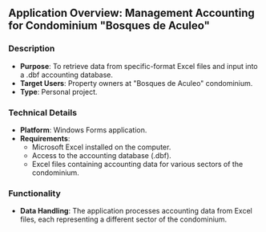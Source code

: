 ## Application Overview: Management Accounting for Condominium "Bosques de Aculeo"

### Description
- **Purpose**: To retrieve data from specific-format Excel files and input into a .dbf accounting database.
- **Target Users**: Property owners at "Bosques de Aculeo" condominium.
- **Type**: Personal project.

### Technical Details
- **Platform**: Windows Forms application.
- **Requirements**:
  - Microsoft Excel installed on the computer.
  - Access to the accounting database (.dbf).
  - Excel files containing accounting data for various sectors of the condominium.

### Functionality
- **Data Handling**: The application processes accounting data from Excel files, each representing a different sector of the condominium.
